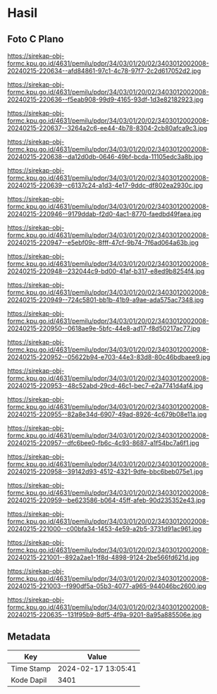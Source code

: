 # Hasil

## Foto C Plano

https://sirekap-obj-formc.kpu.go.id/4631/pemilu/pdpr/34/03/01/20/02/3403012002008-20240215-220634--afd84861-97c1-4c78-97f7-2c2d617052d2.jpg

https://sirekap-obj-formc.kpu.go.id/4631/pemilu/pdpr/34/03/01/20/02/3403012002008-20240215-220636--f5eab908-99d9-4165-93df-1d3e82182923.jpg

https://sirekap-obj-formc.kpu.go.id/4631/pemilu/pdpr/34/03/01/20/02/3403012002008-20240215-220637--3264a2c6-ee44-4b78-8304-2cb80afca9c3.jpg

https://sirekap-obj-formc.kpu.go.id/4631/pemilu/pdpr/34/03/01/20/02/3403012002008-20240215-220638--da12d0db-0646-49bf-bcda-11105edc3a8b.jpg

https://sirekap-obj-formc.kpu.go.id/4631/pemilu/pdpr/34/03/01/20/02/3403012002008-20240215-220639--c6137c24-a1d3-4e17-9ddc-df802ea2930c.jpg

https://sirekap-obj-formc.kpu.go.id/4631/pemilu/pdpr/34/03/01/20/02/3403012002008-20240215-220946--9179ddab-f2d0-4ac1-8770-faedbd49faea.jpg

https://sirekap-obj-formc.kpu.go.id/4631/pemilu/pdpr/34/03/01/20/02/3403012002008-20240215-220947--e5ebf09c-8fff-47cf-9b74-7f6ad064a63b.jpg

https://sirekap-obj-formc.kpu.go.id/4631/pemilu/pdpr/34/03/01/20/02/3403012002008-20240215-220948--232044c9-bd00-41af-b317-e8ed9b8254f4.jpg

https://sirekap-obj-formc.kpu.go.id/4631/pemilu/pdpr/34/03/01/20/02/3403012002008-20240215-220949--724c5801-bb1b-41b9-a9ae-ada575ac7348.jpg

https://sirekap-obj-formc.kpu.go.id/4631/pemilu/pdpr/34/03/01/20/02/3403012002008-20240215-220950--0618ae9e-5bfc-44e8-ad17-f8d50217ac77.jpg

https://sirekap-obj-formc.kpu.go.id/4631/pemilu/pdpr/34/03/01/20/02/3403012002008-20240215-220952--05622b94-e703-44e3-83d8-80c46bdbaee9.jpg

https://sirekap-obj-formc.kpu.go.id/4631/pemilu/pdpr/34/03/01/20/02/3403012002008-20240215-220953--48c52abd-29cd-46c1-bec7-e2a7741d4af4.jpg

https://sirekap-obj-formc.kpu.go.id/4631/pemilu/pdpr/34/03/01/20/02/3403012002008-20240215-220955--82a8e34d-6907-49ad-8926-4c679b08e11a.jpg

https://sirekap-obj-formc.kpu.go.id/4631/pemilu/pdpr/34/03/01/20/02/3403012002008-20240215-220957--dfc6bee0-fb6c-4c93-8687-a1f54bc7a6f1.jpg

https://sirekap-obj-formc.kpu.go.id/4631/pemilu/pdpr/34/03/01/20/02/3403012002008-20240215-220958--39142d93-4512-4321-9dfe-bbc6beb075e1.jpg

https://sirekap-obj-formc.kpu.go.id/4631/pemilu/pdpr/34/03/01/20/02/3403012002008-20240215-220959--be623586-b064-45ff-afeb-90d235352e43.jpg

https://sirekap-obj-formc.kpu.go.id/4631/pemilu/pdpr/34/03/01/20/02/3403012002008-20240215-221000--c00bfa34-1453-4e59-a2b5-3731d91ac961.jpg

https://sirekap-obj-formc.kpu.go.id/4631/pemilu/pdpr/34/03/01/20/02/3403012002008-20240215-221001--892a2ae1-1f8d-4898-9124-2be566fd621d.jpg

https://sirekap-obj-formc.kpu.go.id/4631/pemilu/pdpr/34/03/01/20/02/3403012002008-20240215-221003--f990df5a-05b3-4077-a965-944046bc2600.jpg

https://sirekap-obj-formc.kpu.go.id/4631/pemilu/pdpr/34/03/01/20/02/3403012002008-20240215-220635--131f95b9-8df5-4f9a-9201-8a95a885506e.jpg


## Metadata

| Key        | Value               |
| ---------- | ------------------- |
| Time Stamp | 2024-02-17 13:05:41 |
| Kode Dapil | 3401                |



